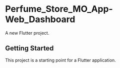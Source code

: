 # Perfume_Store_MO_App-Web_Dashboard

A new Flutter project.

## Getting Started

This project is a starting point for a Flutter application.
